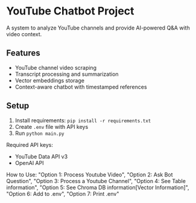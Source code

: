 # YouTube Chatbot Project

A system to analyze YouTube channels and provide AI-powered Q&A with video context.

## Features
- YouTube channel video scraping
- Transcript processing and summarization
- Vector embeddings storage
- Context-aware chatbot with timestamped references

## Setup
1. Install requirements: `pip install -r requirements.txt`
2. Create `.env` file with API keys
3. Run `python main.py`

Required API keys:
- YouTube Data API v3
- OpenAI API

How to Use:
"Option 1: Process Youtube Video",
"Option 2: Ask Bot Question",
"Option 3: Process a Youtube Channel",
"Option 4: See Table information",
"Option 5: See Chroma DB information[Vector Information]",
"Option 6: Add to .env",
"Option 7: Print .env"